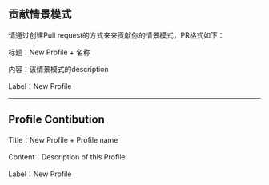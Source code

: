 ## 贡献情景模式
请通过创建Pull request的方式来来贡献你的情景模式，PR格式如下：

标题：New Profile + 名称

内容：该情景模式的description

Label：New Profile


----------
##  Profile Contibution

Title：New Profile + Profile name

Content：Description of this Profile

Label：New Profile

